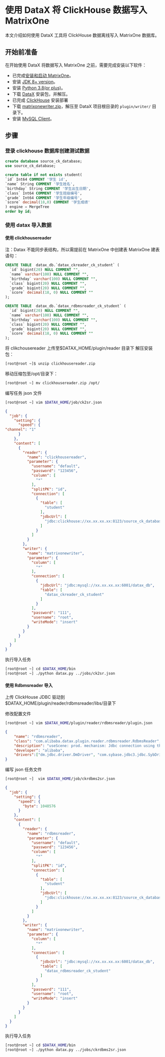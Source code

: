 # 使用 DataX 将 ClickHouse 数据写入 MatrixOne

本文介绍如何使用 DataX 工具将 ClickHouse 数据离线写入 MatrixOne 数据库。

## 开始前准备

在开始使用 DataX 将数据写入 MatrixOne 之前，需要完成安装以下软件：

- 已完成[安装和启动 MatrixOne](../../../Get-Started/install-standalone-matrixone.md)。
- 安装 [JDK 8+ version](https://www.oracle.com/sg/java/technologies/javase/javase8-archive-downloads.html)。
- 安装 [Python 3.8(or plus)](https://www.python.org/downloads/)。
- 下载 [DataX](https://datax-opensource.oss-cn-hangzhou.aliyuncs.com/202210/datax.tar.gz) 安装包，并解压。
- 已完成 [ClickHouse](https://packages.clickhouse.com/tgz/stable/) 安装部署
- 下载 [matrixonewriter.zip](https://community-shared-data-1308875761.cos.ap-beijing.myqcloud.com/artwork/docs/develop/Computing-Engine/datax-write/matrixonewriter.zip)，解压至 DataX 项目根目录的 `plugin/writer/` 目录下。
- 安装 <a href="https://dev.mysql.com/downloads/mysql" target="_blank">MySQL Client</a>。

## 步骤

### 登录 clickhouse 数据库创建测试数据

```sql
create database source_ck_database;
use source_ck_database; 

create table if not exists student(
`id` Int64 COMMENT '学生 id', 
`name` String COMMENT '学生姓名',
`birthday` String COMMENT '学生出生日期',
`class` Int64 COMMENT '学生班级编号',
`grade` Int64 COMMENT '学生年级编号',
`score` decimal(18,0) COMMENT '学生成绩'
) engine = MergeTree 
order by id;
```

### 使用 datax 导入数据

#### 使用 clickhousereader

注：Datax 不能同步表结构，所以需提前在 MatrixOne 中创建表
MatrixOne 建表语句：

```sql
CREATE TABLE  datax_db.`datax_ckreader_ck_student` (
  `id` bigint(20) NULL COMMENT "",
  `name` varchar(100) NULL COMMENT "",
  `birthday` varchar(100) NULL COMMENT "",
  `class` bigint(20) NULL COMMENT "",
  `grade` bigint(20) NULL COMMENT "",
  `score` decimal(18, 0) NULL COMMENT ""
); 

CREATE TABLE  datax_db.`datax_rdbmsreader_ck_student` (
  `id` bigint(20) NULL COMMENT "",
  `name` varchar(100) NULL COMMENT "",
  `birthday` varchar(100) NULL COMMENT "",
  `class` bigint(20) NULL COMMENT "",
  `grade` bigint(20) NULL COMMENT "",
  `score` decimal(18, 0) NULL COMMENT ""
); 
```

将 clikchousereader 上传至$DATAX_HOME/plugin/reader 目录下
解压安装包：

```bash
[root@root ~]$ unzip clickhousereader.zip
```

移动压缩包至/opt/目录下：

```bash
[root@root ~] mv clickhousereader.zip /opt/
```

编写任务 json 文件

```bash
[root@root ~] vim $DATAX_HOME/job/ck2sr.json
```

```json
{
  "job": {
    "setting": {
      "speed": {
"channel": "1"
      }
    },
    "content": [
      {
        "reader": {
          "name": "clickhousereader",
          "parameter": {
            "username": "default",
            "password": "123456",
            "column": [
              "*"
            ],
            "splitPK": "id",
            "connection": [
              {
                "table": [
                  "student"
                ],
                "jdbcUrl": [
                  "jdbc:clickhouse://xx.xx.xx.xx:8123/source_ck_database"
                ]
              }
            ]
          }
        },
        "writer": {
          "name": "matrixonewriter",
          "parameter": {
            "column": [
              "*"
            ],
            "connection": [
              {
                "jdbcUrl": "jdbc:mysql://xx.xx.xx.xx:6001/datax_db",
                "table": [
                  "datax_ckreader_ck_student"
                ]
              }
            ],
            "password": "111",
            "username": "root",
            "writeMode": "insert"
          }
        }
      }
    ]
  }
} 
```

执行导入任务

```bash
[root@root ~] cd $DATAX_HOME/bin 
[root@root ~] ./python datax.py ../jobs/ck2sr.json
```

#### 使用 Rdbmsreader 导入

上传 ClickHouse JDBC 驱动到$DATAX_HOME/plugin/reader/rdbmsreader/libs/目录下

修改配置文件

```bash
[root@root ~] vim $DATAX_HOME/plugin/reader/rdbmsreader/plugin.json
```

```json
{
    "name": "rdbmsreader",
    "class": "com.alibaba.datax.plugin.reader.rdbmsreader.RdbmsReader",
    "description": "useScene: prod. mechanism: Jdbc connection using the database, execute select sql, retrieve data from the ResultSet. warn: The more you know about the database, the less problems you encounter.",
    "developer": "alibaba",
    "drivers":["dm.jdbc.driver.DmDriver", "com.sybase.jdbc3.jdbc.SybDriver", "com.edb.Driver", "org.apache.hive.jdbc.HiveDriver","com.clickhouse.jdbc.ClickHouseDriver"]
}
```

编写 json 任务文件

```bash
[root@root ~]  vim $DATAX_HOME/job/ckrdbms2sr.json
```

```json
{
  "job": {
    "setting": {
      "speed": {
        "byte": 1048576
      }
    },
    "content": [
      {
        "reader": {
          "name": "rdbmsreader",
          "parameter": {
            "username": "default",
            "password": "123456",
            "column": [
              "*"
            ],
            "splitPK": "id",
            "connection": [
              {
                "table": [
                  "student"
                ],
                "jdbcUrl": [
                  "jdbc:clickhouse://xx.xx.xx.xx:8123/source_ck_database"
                ]
              }
            ]
          }
        },
        "writer": {
          "name": "matrixonewriter",
          "parameter": {
            "column": [
              "*"
            ],
            "connection": [
              {
                "jdbcUrl": "jdbc:mysql://xx.xx.xx.xx:6001/datax_db",
                "table": [
                  "datax_rdbmsreader_ck_student"
                ]
              }
            ],
            "password": "111",
            "username": "root",
            "writeMode": "insert"
          }
        }
      }
    ]
  }
}
```

执行导入任务

```bash
[root@root ~] cd $DATAX_HOME/bin 
[root@root ~] ./python datax.py ../jobs/ckrdbms2sr.json
```